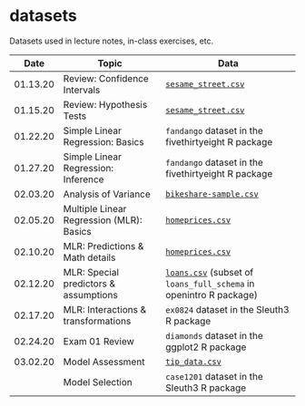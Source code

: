 # datasets
Datasets used in lecture notes, in-class exercises, etc.


| Date 	| Topic 	| Data 	|
|----------	|------------------------------	|---------------------	|
| 01.13.20 	| Review: Confidence Intervals 	| [`sesame_street.csv`](https://github.com/sta210-sp20/datasets/blob/master/sesame_street.csv) 	|
| 01.15.20 	| Review: Hypothesis Tests 	| [`sesame_street.csv`](https://github.com/sta210-sp20/datasets/blob/master/sesame_street.csv) 	|
| 01.22.20 	| Simple Linear Regression: Basics	| `fandango` dataset in the fivethirtyeight R package	|
| 01.27.20 	| Simple Linear Regression: Inference	| `fandango` dataset in the fivethirtyeight R package	|
| 02.03.20 	| Analysis of Variance	| [`bikeshare-sample.csv`](https://github.com/sta210-sp20/datasets/blob/master/bikeshare-sample.csv)	|
| 02.05.20 	| Multiple Linear Regression (MLR): Basics	| [`homeprices.csv`](https://github.com/sta210-sp20/datasets/blob/master/homeprices.csv)
| 02.10.20 	| MLR: Predictions & Math details	| [`homeprices.csv`](https://github.com/sta210-sp20/datasets/blob/master/homeprices.csv)
| 02.12.20 	| MLR: Special predictors & assumptions	| [`loans.csv`](https://github.com/sta210-sp20/datasets/blob/master/loans.csv) (subset of `loans_full_schema` in openintro R package)
| 02.17.20 	| MLR: Interactions & transformations	| `ex0824` dataset in the Sleuth3 R package
| 02.24.20 	| Exam 01 Review	| `diamonds` dataset in the ggplot2 R package
| 03.02.20 	| Model Assessment| [`tip_data.csv`](https://github.com/sta210-sp20/datasets/blob/master/tip-data.csv)
|  	| Model Selection | `case1201` dataset in the Sleuth3 R package

